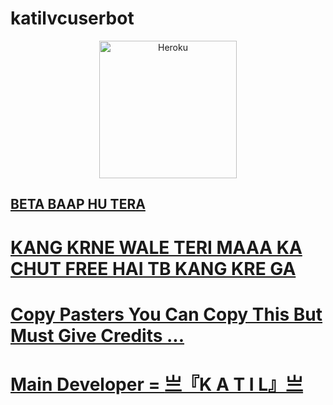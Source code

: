 # katilvcuserbot


<p align="center"><a href="https://heroku.com/deploy?template=https://github.com/Katilkunjan/katilvcuserbot"><img align="center" alt="Heroku" width="220px" src="https://www.nicepng.com/png/full/223-2233246_heroku-logo-salesforce-heroku.png"></p>
 
## BETA BAAP HU TERA 
 
# KANG KRNE WALE TERI MAAA KA CHUT FREE HAI TB KANG KRE GA
 
 # Copy Pasters You Can Copy This But Must Give Credits ...

# Main Developer =  [ 亗『K A T I L』亗 ](https://t.me/TERA_BAAP_KATIL)

